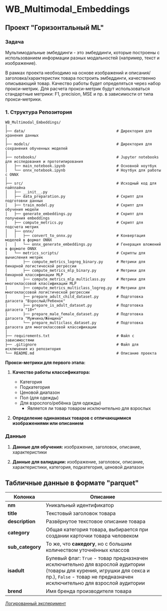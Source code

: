 # WB_Multimodal_Embeddings
## Проект "Горизонтальный ML"

### Задача

Мультимодальные эмбеддинги - это эмбеддинги, которые построены с использованием информации разных модальностей (например, текст и изображение).

В рамках проекта необходимо на основе изображений и описания/заголовка/характеристик товара построить эмбеддинги, качественно описывающий товар. Качество работы будет определяться через набор прокси-метрик. Для расчета прокси-метрик будут использоваться стандартные метрики: F1, precision, MSE и пр. в зависимости от типа прокси-метрики.

### 1. **Структура Репозитория**
```
WB_Multimodal_Embeddings/
│
├── data/                                         # Директория для хранения данных
│
├── models/                                       # Директория для сохранения обученных моделей
│
├── notebooks/                                    # Jupyter notebooks для исследования и прототипирования
│   ├── main_notebook.ipynb                       # Основной ноутбук
│   └── onnx_notebook.ipynb                       # Ноутбук для работы с ONNX
│
├── src/                                          # Исходный код для пайплайна
│   ├── __init__.py
│   ├── data_preparation.py                       # Скрипт для подготовки данных
│   ├── train_model.py                            # Скрипт для обучения модели
│   ├── generate_embeddings.py                    # Скрипт для получения embeddings
│   ├── compute_metrics.py                        # Скрипт для подсчета метрик
│   ├── onnx/                                     
│   │   ├── convert_to_onnx.py                    # Конвертация моделей в формат ONNX
│   │   └── onnx_generate_embeddings.py           # Генерация вложений в формате ONNX
│   └── metrics_scripts/                          # Скрипты для вычисления метрик
│       ├── compute_metrics_logreg_binary.py      # Метрики для бинарной логистической регрессии
│       ├── compute_metrics_mlp_binary.py         # Метрики для бинарной классификации MLP
│       ├── compute_metrics_mlp_multiclass.py     # Метрики для многоклассовой классификации MLP
│       ├── compute_metrics_multiclass_logreg.py  # Метрики для многоклассовой логистической регрессии
│       ├── prepare_adult_child_dataset.py        # Подготовка датасета "Взрослый/Ребенок"
│       ├── prepare_is_adult_dataset.py           # Подготовка датасета "18+"
│       ├── prepare_male_female_dataset.py        # Подготовка датасета "Мужчина/Женщина"
│       └── prepare_multiclass_dataset.py         # Подготовка датасета для многоклассовой классификации
│
├── requirements.txt                              # Файл с зависимостями
├── .gitignore                                    # Файл для исключения из репозитория
└── README.md                                     # Описание проекта

```


**Прокси-метрики для первого этапа:**

1. **Качество работы классификатора:**

    * Категория
    * Подкатегория
    * Ценовой диапазон
    * Пол (для одежды)
    * Для взрослого/ребёнка (для одежды)
        * Является ли товар товаром исключительно для взрослых

2. **Определение одинаковых товаров с отличающимися изображениями или описанием**



### Данные

1. **Данные для обучения:** изображение, заголовок, описание, характеристики

2. **Данные для валидации:** изображение, заголовок, описание, характеристики, категория, подкатегория, ценовой диапазон


## Табличные данные в формате "parquet"

| Колонка | Описание |
|---|---|
| **nm** | Уникальный идентификатор |
| **title** | Текстовый заголовок товара |
| **description** | Развёрнутое текстовое описание товара |
| **category** | Общая категория товара, выбирается при создании карточки товара человеком |
| **sub_category** | То же, что **сакедогу**, но с большим количеством уточнённых классов |
| **isadult** | Булевый флаг: `True` - товар предназначен исключительно для взрослой аудитории (товары для курения, игрушки для секса и пр.), `False` - товар не предназначен исключительно для взрослой аудитории |
| **brend** | Имя бренда производителя товара |


[Логированный эксперимент](https://wandb.ai/wb-project/fine-tuning-ruclip?nw=nwuserchumachenkovladislav)

